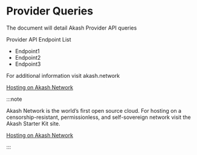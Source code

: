 # Provider Queries

The document will detail Akash Provider API queries

Provider API Endpoint List

* Endpoint1
* Endpoint2
* Endpoint3

For additional information visit akash.network

[Hosting on Akash Network](https://akashnet.notion.site/akashnet/Polygon-Akash-Starter-Kit-d4e817023556417ea8c9b679336d0d76)

:::note

Akash Network is the world’s first open source cloud.  For hosting on a censorship-resistant, permissionless, and self-sovereign network visit the Akash Starter Kit site.   

[Hosting on Akash Network](https://akashnet.notion.site/akashnet/Polygon-Akash-Starter-Kit-d4e817023556417ea8c9b679336d0d76)

:::

